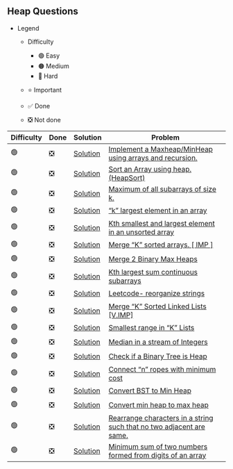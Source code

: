 ## Heap Questions

- Legend
    - Difficulty
        - :green_circle: Easy
        - :orange_circle: Medium
        - :red_circle: Hard

    - :star: Important
    - :white_check_mark: Done
    - :negative_squared_cross_mark: Not done


| Difficulty       | Done                          | Solution  | Problem                                                                                                                                                                                                                                                                                                            |
| -------------    | ------------------------------ | -------- | ------------------------------------------------------------------------------------------------------------------------------------------------------------------------------------------------------------------------------------------------------------------------------------------------------------------ |
| :green_circle:     | :negative_squared_cross_mark:  | [Solution](ReverseAnArray.java) | [Implement a Maxheap/MinHeap using arrays and recursion.](https://www.geeksforgeeks.org/building-heap-from-array/)
| :green_circle:     | :negative_squared_cross_mark:  | [Solution](ReverseAnArray.java) | [Sort an Array using heap. (HeapSort)](https://www.geeksforgeeks.org/heap-sort/)
| :green_circle:     | :negative_squared_cross_mark:  | [Solution](ReverseAnArray.java) | [Maximum of all subarrays of size k.](https://www.geeksforgeeks.org/sliding-window-maximum-maximum-of-all-subarrays-of-size-k/)
| :green_circle:     | :negative_squared_cross_mark:  | [Solution](ReverseAnArray.java) | [“k” largest element in an array](https://practice.geeksforgeeks.org/problems/k-largest-elements4206/1)
| :green_circle:     | :negative_squared_cross_mark:  | [Solution](ReverseAnArray.java) | [Kth smallest and largest element in an unsorted array](https://www.geeksforgeeks.org/kth-smallestlargest-element-unsorted-array/)
| :green_circle:     | :negative_squared_cross_mark:  | [Solution](ReverseAnArray.java) | [Merge “K” sorted arrays. \[ IMP \]](https://practice.geeksforgeeks.org/problems/merge-k-sorted-arrays/1)
| :green_circle:     | :negative_squared_cross_mark:  | [Solution](ReverseAnArray.java) | [Merge 2 Binary Max Heaps](https://practice.geeksforgeeks.org/problems/merge-two-binary-max-heap/0)
| :green_circle:     | :negative_squared_cross_mark:  | [Solution](ReverseAnArray.java) | [Kth largest sum continuous subarrays](https://www.geeksforgeeks.org/k-th-largest-sum-contiguous-subarray/)
| :green_circle:     | :negative_squared_cross_mark:  | [Solution](ReverseAnArray.java) | [Leetcode- reorganize strings](https://leetcode.com/problems/reorganize-string/)
| :green_circle:     | :negative_squared_cross_mark:  | [Solution](ReverseAnArray.java) | [Merge “K” Sorted Linked Lists \[V.IMP\]](https://practice.geeksforgeeks.org/problems/merge-k-sorted-linked-lists/1)
| :green_circle:     | :negative_squared_cross_mark:  | [Solution](ReverseAnArray.java) | [Smallest range in “K” Lists](https://practice.geeksforgeeks.org/problems/find-smallest-range-containing-elements-from-k-lists/1)
| :green_circle:     | :negative_squared_cross_mark:  | [Solution](ReverseAnArray.java) | [Median in a stream of Integers](https://practice.geeksforgeeks.org/problems/find-median-in-a-stream/0)
| :green_circle:     | :negative_squared_cross_mark:  | [Solution](ReverseAnArray.java) | [Check if a Binary Tree is Heap](https://practice.geeksforgeeks.org/problems/is-binary-tree-heap/1)
| :green_circle:     | :negative_squared_cross_mark:  | [Solution](ReverseAnArray.java) | [Connect “n” ropes with minimum cost](https://practice.geeksforgeeks.org/problems/minimum-cost-of-ropes/0)
| :green_circle:     | :negative_squared_cross_mark:  | [Solution](ReverseAnArray.java) | [Convert BST to Min Heap](https://www.geeksforgeeks.org/convert-bst-min-heap/)
| :green_circle:     | :negative_squared_cross_mark:  | [Solution](ReverseAnArray.java) | [Convert min heap to max heap](https://www.geeksforgeeks.org/convert-min-heap-to-max-heap/)
| :green_circle:     | :negative_squared_cross_mark:  | [Solution](ReverseAnArray.java) | [Rearrange characters in a string such that no two adjacent are same.](https://practice.geeksforgeeks.org/problems/rearrange-characters/0)
| :green_circle:     | :negative_squared_cross_mark:  | [Solution](ReverseAnArray.java) | [Minimum sum of two numbers formed from digits of an array](https://practice.geeksforgeeks.org/problems/minimum-sum4058/1)                                                                                                                                                                                         
   